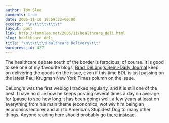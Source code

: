```yaml
---
author: Tom Slee
comments: true
date: 2005-11-18 19:59:22+00:00
excerpt: "\n\t\t\t\t\t\t"
layout: post
link: http://tomslee.net/2005/11/healthcare_deli.html
slug: healthcare_deli
title: "\n\t\t\t\tHealthcare Delivery\t\t"
wordpress_id: 427
---
```



				

The healthcare debate south of the border is ferocious, of course. It is good to see one of my favourite blogs, [Brad DeLong's Semi-Daily Journal](http://delong.typepad.com/sdj/2005/11/paul_krugman_ke.html)
keep on delivering the goods on the issue, even if this time BDL is
just passing on the latest Paul Krugman New York Times column on the
issue.




DeLong's was the first weblog I tracked regularly, and it
is still one of the best. I have no clue how he keeps posting several
times a day on average for (pause to see how long it has been going)
well, a few years at least on everything from his main theme
(economics, wot wiv him being an economics lecturer and all) to
America's Stupidest Dog to many other things. Anyone reading here
should probably go [there instead](http://delong.typepad.com/sdj/).


		
